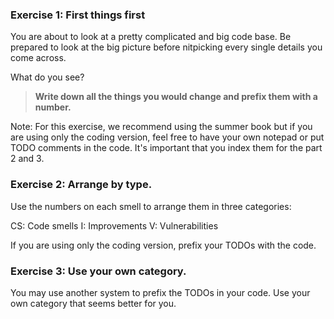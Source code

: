 ### Exercise 1: First things first

You are about to look at a pretty complicated and big code base. Be prepared to look at the big picture before nitpicking every single details you come across.

What do you see? 

>**Write down all the things you would change and prefix them with a number.**

Note: For this exercise, we recommend using the summer book but if you are using only the coding version, feel free to have your own notepad or put TODO comments in the code. It's important that you index them for the part 2 and 3.

### Exercise 2: Arrange by type.

Use the numbers on each smell to arrange them in three categories:

CS: Code smells
I: Improvements
V: Vulnerabilities

If you are using only the coding version, prefix your TODOs with the code.

### Exercise 3: Use your own category.

You may use another system to prefix the TODOs in your code. Use your own category that seems better for you.